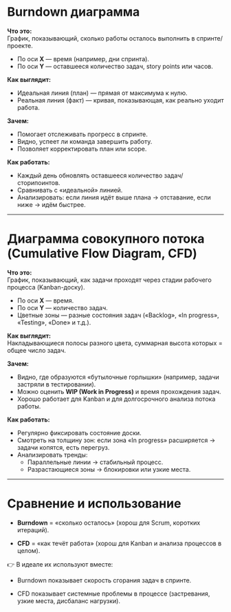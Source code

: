 #  Burndown диаграмма

**Что это:**  
График, показывающий, сколько работы осталось выполнить в спринте/проекте.

- По оси **X** — время (например, дни спринта).
- По оси **Y** — оставшееся количество задач, story points или часов.

**Как выглядит:**

- Идеальная линия (план) — прямая от максимума к нулю.
- Реальная линия (факт) — кривая, показывающая, как реально уходит работа.

**Зачем:**

- Помогает отслеживать прогресс в спринте.
- Видно, успеет ли команда завершить работу.
- Позволяет корректировать план или scope.

**Как работать:**

- Каждый день обновлять оставшееся количество задач/сторипоинтов.
- Сравнивать с «идеальной» линией.
- Анализировать: если линия идёт выше плана → отставание, если ниже → идём быстрее.

---

# Диаграмма совокупного потока (Cumulative Flow Diagram, CFD)

**Что это:**  
График, показывающий, как задачи проходят через стадии рабочего процесса (Kanban-доску).

- По оси **X** — время.
- По оси **Y** — количество задач.
- Цветные зоны — разные состояния задач («Backlog», «In progress», «Testing», «Done» и т.д.).

**Как выглядит:**  
Накладывающиеся полосы разного цвета, суммарная высота которых = общее число задач.

**Зачем:**

- Видно, где образуются «бутылочные горлышки» (например, задачи застряли в тестировании).
- Можно оценить **WIP (Work in Progress)** и время прохождения задач.
- Хорошо работает для Kanban и для долгосрочного анализа потока работы.

**Как работать:**

- Регулярно фиксировать состояние доски.
- Смотреть на толщину зон: если зона «In progress» расширяется → задачи копятся, есть перегруз.
- Анализировать тренды:
    - Параллельные линии → стабильный процесс.
    - Разрастающиеся зоны → блокировки или узкие места.

---

# Сравнение и использование

- **Burndown** = «сколько осталось» (хорош для Scrum, коротких итераций).
    
- **CFD** = «как течёт работа» (хорош для Kanban и анализа процессов в целом).
    

👉 В идеале их используют вместе:

- Burndown показывает скорость сгорания задач в спринте.
    
- CFD показывает системные проблемы в процессе (застревания, узкие места, дисбаланс нагрузки).